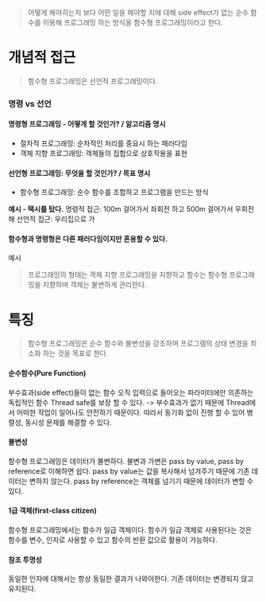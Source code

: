 > 어떻게 해야히는지 보다 어떤 일을 해야할 지에 대해 side effect가 없는 순수 함수를 이용해 프로그래밍 하는 방식을 함수형 프로그래밍이라고 한다.

# 개념적 접근

> 함수형 프로그래밍은 선언적 프로그래밍이다.

### 명령 vs 선언

#### 명령형 프로그래밍 - 어떻게 할 것인가? / 알고리즘 명시
- 절차적 프로그래밍: 순차적인 처리를 중요시 하는 패러다임
- 객체 지향 프로그래밍: 객체들의 집합으로 상호작용을 표현

#### 선언형 프로그래밍: 무엇을 할 것인가? / 목표 명시
- 함수형 프로그래밍: 순수 함수를 조합하고 프로그램을 만드는 방식

**예시 - 택시를 탔다.**
명령적 접근: 100m 걸어가서 좌회전 하고 500m 걸어가서 우회전 해
선언적 접근: 우리집으로 가

#### 함수형과 명령형은 다른 패러다임이지만 혼용할 수 있다.
예시

>프로그래밍의 형태는 객체 지향 프로그래밍을 지향하고
함수는 함수형 프로그래밍을 지향하며
객체는 불변하게 관리한다.

# 특징
> 함수형 프로그래밍은 순수 함수와 불변성을 강조하며 프로그램의 상태 변경을 최소화 하는 것을 목표로 한다.

#### 순수함수(Pure Function)
부수효과(side effect)들이 없는 함수
오직 입력으로 들어오는 파라미터에만 의존하는 독립적인 함수
Thread safe를 보장 할 수 있다. -> 부수효과가 없기 때문에 Thread에서 어떠한 작업이 일어나도 안전하기 때문이다.
따라서 동기화 없이 진행 할 수 있어 병렬성, 동시성 문제를 해결할 수 있다.
#### 불변성
함수형 프로그래밍은 데이터가 불변하다.
불변과 가변은 pass by value, pass by reference로 이해하면 쉽다.
pass by value는 값을 복사해서 넘겨주기 때문에 기존 데이터는 변하지 않는다.
pass by reference는 객체를 넘기기 때문에 데이터가 변할 수 있다.

#### 1급 객체(first-class citizen)
함수형 프로그래밍에서는 함수가 일급 객체이다.
함수가 일급 객체로 사용된다는 것은 함수를 변수, 인자로 사용할 수 있고 함수의 반환 값으로 활용이 가능하다.

#### 참조 투명성
동일한 인자에 대해서는 항상 동일한 결과가 나와야한다.
기존 데이터는 변경되지 않고 유지된다.
